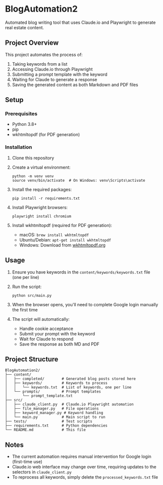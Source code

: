 # BlogAutomation2

Automated blog writing tool that uses Claude.io and Playwright to generate real estate content.

## Project Overview

This project automates the process of:

1. Taking keywords from a list
2. Accessing Claude.io through Playwright
3. Submitting a prompt template with the keyword
4. Waiting for Claude to generate a response
5. Saving the generated content as both Markdown and PDF files

## Setup

### Prerequisites

- Python 3.8+
- pip
- wkhtmltopdf (for PDF generation)

### Installation

1. Clone this repository
2. Create a virtual environment:
   ```
   python -m venv venv
   source venv/bin/activate  # On Windows: venv\Scripts\activate
   ```
3. Install the required packages:
   ```
   pip install -r requirements.txt
   ```
4. Install Playwright browsers:

   ```
   playwright install chromium
   ```

5. Install wkhtmltopdf (required for PDF generation):
   - macOS: `brew install wkhtmltopdf`
   - Ubuntu/Debian: `apt-get install wkhtmltopdf`
   - Windows: Download from [wkhtmltopdf.org](https://wkhtmltopdf.org/downloads.html)

## Usage

1. Ensure you have keywords in the `content/keywords/keywords.txt` file (one per line)
2. Run the script:

   ```
   python src/main.py
   ```

3. When the browser opens, you'll need to complete Google login manually the first time
4. The script will automatically:
   - Handle cookie acceptance
   - Submit your prompt with the keyword
   - Wait for Claude to respond
   - Save the response as both MD and PDF

## Project Structure

```
BlogAutomation2/
├── content/
│   ├── completed/        # Generated blog posts stored here
│   ├── keywords/         # Keywords to process
│   │   └── keywords.txt  # List of keywords, one per line
│   └── prompts/          # Prompt templates
│       └── prompt_template.txt
├── src/
│   ├── claude_client.py  # Claude.io Playwright automation
│   ├── file_manager.py   # File operations
│   ├── keyword_manager.py # Keyword handling
│   └── main.py           # Main script to run
├── tests/                # Test scripts
├── requirements.txt      # Python dependencies
└── README.md             # This file
```

## Notes

- The current automation requires manual intervention for Google login (first-time use)
- Claude.io web interface may change over time, requiring updates to the selectors in `claude_client.py`
- To reprocess all keywords, simply delete the `processed_keywords.txt` file
